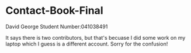 # Contact-Book-Final

David George
Student Number:041038491

It says there is two contributors, but that's becuase I did some work on my laptop which I guess is a different account. Sorry for the confusion! 
